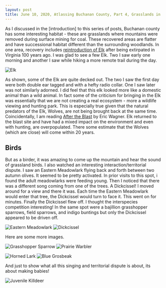 ```yaml
---
layout: post
title: June 10, 2020, Atlassing Buchanan County, Part 4, Grasslands in the Mountains
---
```


As I discussed in the [introduction] to this series of posts, Buchanan county has some interesting habitat - these are grasslands where mountains were removed during surface mining for coal. These recovered areas are flatter and have successional habitat different than the surrounding woodlands. In one area, recovery includes [reintroduction of Elk](https://www.yesmagazine.org/issue/dirt/2019/04/13/land-recovery-elk-wildlife-habitat-appalachia/) after being extirpated in Virginia 100 years ago. I was glad to see a few Elk. Two I saw early one morning and another I saw while hiking a more remote trail during the day.

![Elk](https://static.inaturalist.org/photos/77812491/medium.jpeg?1591714820)

As shown, some of the Elk are quite decked out. The two I saw the first day were both double ear tagged and with a hefty radio collar. One I saw later was not similarly adorned. I did feel that this elk looked more like a domestic animal than a wild animal. In fact some of the criticism for bringing in the Elk was essentially that we are not creating a real ecosystem - more a wildlife viewing and hunting park. This is especially true given that the natural predators of the Elk, Wolves, are not being brought back at the same time. Coincidentally, I am reading [After the Blast](https://uwapress.uw.edu/book/9780295746937/after-the-blast/) by Eric Wagner. Elk returned to the blast site and have had a mixed impact on the environment and even with hunting, are overpopulated. There some estimate that the Wolves (which are close) will come within 20 years.

## Birds

But as a birder, it was amazing to come up the mountain and hear the sound of grassland birds. I also watched an interesting interaction/territorial dispute. I saw an Eastern Meadowlark flying back and forth between two autumn olives. It seemed to be pretty activated. In prior visits to this spot, i found the adult meadowlarks were feeding young. Then I noticed that there was a different song coming from one of the trees. A Dickcissel! I moved around for a view and there it was. Each time the Eastern Meadowlark would enter that tree, the Dickcissel would turn to face it. This went on for minutes. Finally the Dickcissel flew off. I thought the interspecies competition interesting! In the same spot were a bajillion grasshopper sparrows, field sparrows,  and indigo buntings but only the Dickcissel appeared to be driven off.

![Eastern Meadowlark](https://static.inaturalist.org/photos/78134445/medium.jpeg?1591882900) ![Dickcissel](https://static.inaturalist.org/photos/78134452/medium.jpeg?1591882905)

Here are some more images.

![Grasshopper Sparrow](https://static.inaturalist.org/photos/78134421/medium.jpeg?1591882887) ![Prairie Warbler](https://static.inaturalist.org/photos/78134413/medium.jpeg?1591882883)

![Horned Lark](https://static.inaturalist.org/photos/78134430/medium.jpeg?1591882893) ![Blue Grosbeak](https://static.inaturalist.org/photos/78134439/medium.jpeg?1591882896)

And just to show what all this singing and territorial dispute is about, its about making babies!

![Juvenile Killdeer](https://static.inaturalist.org/photos/78134426/medium.jpeg?1591882890)
